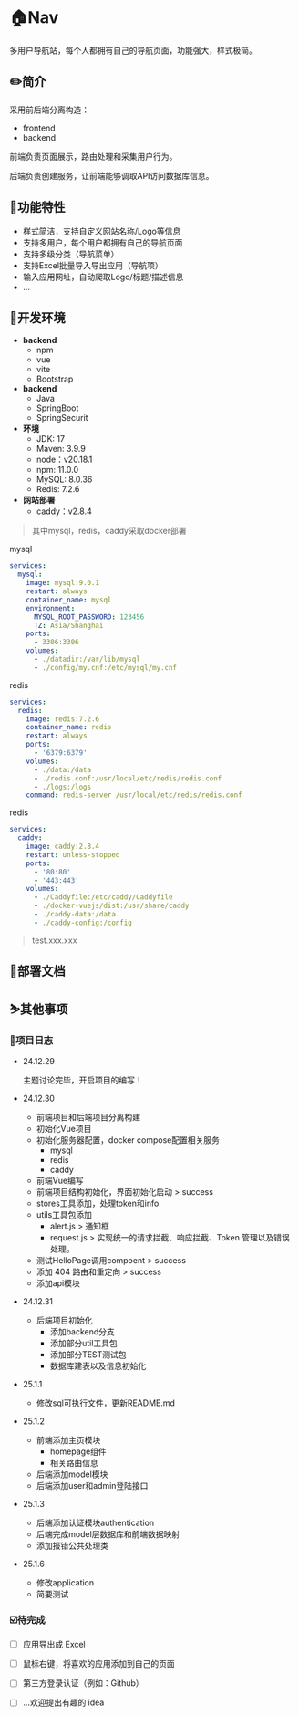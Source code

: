 # 🏠Nav

多用户导航站，每个人都拥有自己的导航页面，功能强大，样式极简。



## ✏️简介

采用前后端分离构造：

- frontend
- backend

前端负责页面展示，路由处理和采集用户行为。

后端负责创建服务，让前端能够调取API访问数据库信息。



## 🔭功能特性

- 样式简洁，支持自定义网站名称/Logo等信息
- 支持多用户，每个用户都拥有自己的导航页面
- 支持多级分类（导航菜单）
- 支持Excel批量导入导出应用（导航项）
- 输入应用网址，自动爬取Logo/标题/描述信息
- ...



## 🔧开发环境

- **backend**
  - npm
  - vue
  - vite
  - Bootstrap
- **backend**
  - Java
  - SpringBoot
  - SpringSecurit
- **环境**
  - JDK: 17
  - Maven: 3.9.9
  - node：v20.18.1
  - npm: 11.0.0
  - MySQL: 8.0.36
  - Redis: 7.2.6
- **网站部署**
  - caddy：v2.8.4

> 其中mysql，redis，caddy采取docker部署

mysql

```yml
services:
  mysql:
    image: mysql:9.0.1
    restart: always
    container_name: mysql
    environment:
      MYSQL_ROOT_PASSWORD: 123456
      TZ: Asia/Shanghai
    ports:
      - 3306:3306
    volumes:
      - ./datadir:/var/lib/mysql
      - ./config/my.cnf:/etc/mysql/my.cnf
```

redis

```yml
services:
  redis:
    image: redis:7.2.6
    container_name: redis
    restart: always
    ports:
      - '6379:6379'
    volumes:
      - ./data:/data
      - ./redis.conf:/usr/local/etc/redis/redis.conf
      - ./logs:/logs
    command: redis-server /usr/local/etc/redis/redis.conf
```

redis

```yml
services:
  caddy:
    image: caddy:2.8.4
    restart: unless-stopped
    ports:
      - '80:80'
      - '443:443'
    volumes:
      - ./Caddyfile:/etc/caddy/Caddyfile
      - ./docker-vuejs/dist:/usr/share/caddy
      - ./caddy-data:/data
      - ./caddy-config:/config
```

> test.xxx.xxx



## 📖部署文档



## ⛷️其他事项

### 🎉项目日志

- 24.12.29

  主题讨论完毕，开启项目的编写！
  
- 24.12.30

  - 前端项目和后端项目分离构建
  - 初始化Vue项目
  - 初始化服务器配置，docker compose配置相关服务
    - mysql
    - redis
    - caddy
  - 前端Vue编写
  - 前端项目结构初始化，界面初始化启动 > success
  - stores工具添加，处理token和info
  - utils工具包添加
    - alert.js > 通知框
    - request.js > 实现统一的请求拦截、响应拦截、Token 管理以及错误处理。
  - 测试HelloPage调用compoent > success
  - 添加 404 路由和重定向 > success
  - 添加api模块
  
- 24.12.31

  - 后端项目初始化
    - 添加backend分支
    - 添加部分util工具包
    - 添加部分TEST测试包
    - 数据库建表以及信息初始化

- 25.1.1

  - 修改sql可执行文件，更新README.md
  
- 25.1.2

  - 前端添加主页模块
    - homepage组件
    - 相关路由信息
  - 后端添加model模块
  - 后端添加user和admin登陆接口
  
- 25.1.3

  - 后端添加认证模块authentication
  - 后端完成model层数据库和前端数据映射
  - 添加报错公共处理类
  
- 25.1.6

  - 修改application
  - 简要测试

### ☑️待完成

- [ ] 应用导出成 Excel
- [ ] 鼠标右键，将喜欢的应用添加到自己的页面
- [ ] 第三方登录认证（例如：Github）
- [ ] ...欢迎提出有趣的 idea



